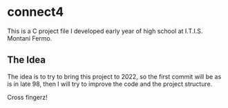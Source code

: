 # connect4

This is a C project file I developed early year of high school at I.T.I.S. Montani Fermo.

## The Idea

The idea is to try to bring this project to 2022, so the first commit will be as is in late 98,
then I will try to improve the code and the project structure.

Cross fingerz!